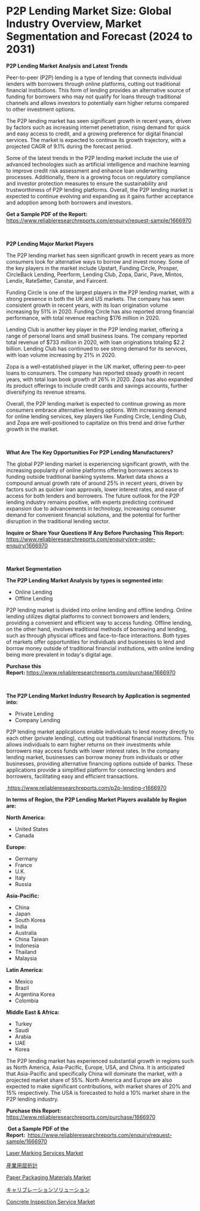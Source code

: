 <p><h1>P2P Lending Market Size: Global Industry Overview, Market Segmentation and Forecast (2024 to 2031)</h1></p><p><strong>P2P Lending Market Analysis and Latest Trends</strong></p>
<p><p>Peer-to-peer (P2P) lending is a type of lending that connects individual lenders with borrowers through online platforms, cutting out traditional financial institutions. This form of lending provides an alternative source of funding for borrowers who may not qualify for loans through traditional channels and allows investors to potentially earn higher returns compared to other investment options.</p><p>The P2P lending market has seen significant growth in recent years, driven by factors such as increasing internet penetration, rising demand for quick and easy access to credit, and a growing preference for digital financial services. The market is expected to continue its growth trajectory, with a projected CAGR of 9.1% during the forecast period.</p><p>Some of the latest trends in the P2P lending market include the use of advanced technologies such as artificial intelligence and machine learning to improve credit risk assessment and enhance loan underwriting processes. Additionally, there is a growing focus on regulatory compliance and investor protection measures to ensure the sustainability and trustworthiness of P2P lending platforms. Overall, the P2P lending market is expected to continue evolving and expanding as it gains further acceptance and adoption among both borrowers and investors.</p></p>
<p><strong>Get a Sample PDF of the Report:&nbsp;</strong> <a href="https://www.reliableresearchreports.com/enquiry/request-sample/1666970">https://www.reliableresearchreports.com/enquiry/request-sample/1666970</a></p>
<p>&nbsp;</p>
<p><strong>P2P Lending Major Market Players</strong></p>
<p><p>The P2P lending market has seen significant growth in recent years as more consumers look for alternative ways to borrow and invest money. Some of the key players in the market include Upstart, Funding Circle, Prosper, CircleBack Lending, Peerform, Lending Club, Zopa, Daric, Pave, Mintos, Lendix, RateSetter, Canstar, and Faircent.</p><p>Funding Circle is one of the largest players in the P2P lending market, with a strong presence in both the UK and US markets. The company has seen consistent growth in recent years, with its loan origination volume increasing by 51% in 2020. Funding Circle has also reported strong financial performance, with total revenue reaching $176 million in 2020.</p><p>Lending Club is another key player in the P2P lending market, offering a range of personal loans and small business loans. The company reported total revenue of $733 million in 2020, with loan originations totaling $2.2 billion. Lending Club has continued to see strong demand for its services, with loan volume increasing by 21% in 2020.</p><p>Zopa is a well-established player in the UK market, offering peer-to-peer loans to consumers. The company has reported steady growth in recent years, with total loan book growth of 26% in 2020. Zopa has also expanded its product offerings to include credit cards and savings accounts, further diversifying its revenue streams.</p><p>Overall, the P2P lending market is expected to continue growing as more consumers embrace alternative lending options. With increasing demand for online lending services, key players like Funding Circle, Lending Club, and Zopa are well-positioned to capitalize on this trend and drive further growth in the market.</p></p>
<p>&nbsp;</p>
<p><strong>What Are The Key Opportunities For P2P Lending Manufacturers?</strong></p>
<p><p>The global P2P lending market is experiencing significant growth, with the increasing popularity of online platforms offering borrowers access to funding outside traditional banking systems. Market data shows a compound annual growth rate of around 25% in recent years, driven by factors such as quicker loan approvals, lower interest rates, and ease of access for both lenders and borrowers. The future outlook for the P2P lending industry remains positive, with experts predicting continued expansion due to advancements in technology, increasing consumer demand for convenient financial solutions, and the potential for further disruption in the traditional lending sector.</p></p>
<p><strong>Inquire or Share Your Questions If Any Before Purchasing This Report:</strong> <a href="https://www.reliableresearchreports.com/enquiry/pre-order-enquiry/1666970">https://www.reliableresearchreports.com/enquiry/pre-order-enquiry/1666970</a></p>
<p>&nbsp;</p>
<p><strong>Market Segmentation</strong></p>
<p><strong>The P2P Lending Market Analysis by types is segmented into:</strong></p>
<p><ul><li>Online Lending</li><li>Offline Lending</li></ul></p>
<p><p>P2P lending market is divided into online lending and offline lending. Online lending utilizes digital platforms to connect borrowers and lenders, providing a convenient and efficient way to access funding. Offline lending, on the other hand, involves traditional methods of borrowing and lending, such as through physical offices and face-to-face interactions. Both types of markets offer opportunities for individuals and businesses to lend and borrow money outside of traditional financial institutions, with online lending being more prevalent in today's digital age.</p></p>
<p><strong>Purchase this Report:&nbsp;</strong><a href="https://www.reliableresearchreports.com/purchase/1666970">https://www.reliableresearchreports.com/purchase/1666970</a></p>
<p>&nbsp;</p>
<p><strong>The P2P Lending Market Industry Research by Application is segmented into:</strong></p>
<p><ul><li>Private Lending</li><li>Company Lending</li></ul></p>
<p><p>P2P lending market applications enable individuals to lend money directly to each other (private lending), cutting out traditional financial institutions. This allows individuals to earn higher returns on their investments while borrowers may access funds with lower interest rates. In the company lending market, businesses can borrow money from individuals or other businesses, providing alternative financing options outside of banks. These applications provide a simplified platform for connecting lenders and borrowers, facilitating easy and efficient transactions.</p></p>
<p><a href="https://www.reliableresearchreports.com/p2p-lending-r1666970">&nbsp;https://www.reliableresearchreports.com/p2p-lending-r1666970</a></p>
<p><strong>In terms of Region, the P2P Lending Market Players available by Region are:</strong></p>
<p>
    <p> <strong> North America: </strong>
        <ul>
            <li>United States</li>
            <li>Canada</li>
        </ul>
        </p> 
    <p> <strong> Europe: </strong>
        <ul>
            <li>Germany</li>
            <li>France</li>
            <li>U.K.</li>
            <li>Italy</li>
            <li>Russia</li>
        </ul>
        </p> 
    <p> <strong> Asia-Pacific: </strong>
        <ul>
            <li>China</li>
            <li>Japan</li>
            <li>South Korea</li>
            <li>India</li>
            <li>Australia</li>
            <li>China Taiwan</li>
            <li>Indonesia</li>
            <li>Thailand</li>
            <li>Malaysia</li>
        </ul>
        </p> 
    <p> <strong> Latin America: </strong>
        <ul>
            <li>Mexico</li>
            <li>Brazil</li>
            <li>Argentina Korea</li>
            <li>Colombia</li>
        </ul>
        </p> 
    <p> <strong> Middle East & Africa: </strong>
        <ul>
            <li>Turkey</li>
            <li>Saudi</li>
            <li>Arabia</li>
            <li>UAE</li>
            <li>Korea</li>
        </ul>
    </p>
    </p>
<p><p>The P2P lending market has experienced substantial growth in regions such as North America, Asia-Pacific, Europe, USA, and China. It is anticipated that Asia-Pacific and specifically China will dominate the market, with a projected market share of 55%. North America and Europe are also expected to make significant contributions, with market shares of 20% and 15% respectively. The USA is forecasted to hold a 10% market share in the P2P lending industry.</p></p>
<p><strong>Purchase this Report: </strong><a href="https://www.reliableresearchreports.com/purchase/1666970">https://www.reliableresearchreports.com/purchase/1666970</a></p>
<p>&nbsp;<strong>Get a Sample PDF of the Report:&nbsp;&nbsp;</strong><a href="https://www.reliableresearchreports.com/enquiry/request-sample/1666970">https://www.reliableresearchreports.com/enquiry/request-sample/1666970</a></p>
<p><strong></strong></p>
<p><p><a href="https://www.linkedin.com/pulse/laser-marking-services-market-size-cagr-trends-2024-2030-magnoir-kfj3e">Laser Marking Services Market</a></p><p><a href="https://medium.com/@annchovey1988/%E7%94%A3%E6%A5%AD%E7%94%A8%E5%B1%88%E6%8A%98%E8%A8%88%E3%81%AE%E5%B8%82%E5%A0%B4%E5%88%86%E6%9E%90-%E3%81%9D%E3%81%AEcagr-%E5%B8%82%E5%A0%B4%E3%82%BB%E3%82%B0%E3%83%A1%E3%83%B3%E3%83%86%E3%83%BC%E3%82%B7%E3%83%A7%E3%83%B3-%E3%81%8A%E3%82%88%E3%81%B3%E3%82%B0%E3%83%AD%E3%83%BC%E3%83%90%E3%83%AB%E7%94%A3%E6%A5%AD%E6%A6%82%E8%A6%81-5af3280f3d6d">産業用屈折計</a></p><p><a href="https://github.com/RebekaAnderson14/Market-Research-Report-List-1/blob/main/paper-packaging-materials-market.md">Paper Packaging Materials Market</a></p><p><a href="https://medium.com/@pollynsatcherayted345/%E3%82%AD%E3%83%A3%E3%83%AA%E3%83%96%E3%83%AC%E3%83%BC%E3%82%B7%E3%83%A7%E3%83%B3%E3%82%BD%E3%83%AA%E3%83%A5%E3%83%BC%E3%82%B7%E3%83%A7%E3%83%B3%E5%B8%82%E5%A0%B4%E3%81%AE%E8%A6%8F%E6%A8%A1-cagr-2024-2030%E5%B9%B4%E3%81%AE%E3%83%88%E3%83%AC%E3%83%B3%E3%83%89-211ab8112428">キャリブレーションソリューション</a></p><p><a href="https://www.linkedin.com/pulse/concrete-inspection-servicenbspmarket-focuses-market-vfeje">Concrete Inspection Service Market</a></p></p>